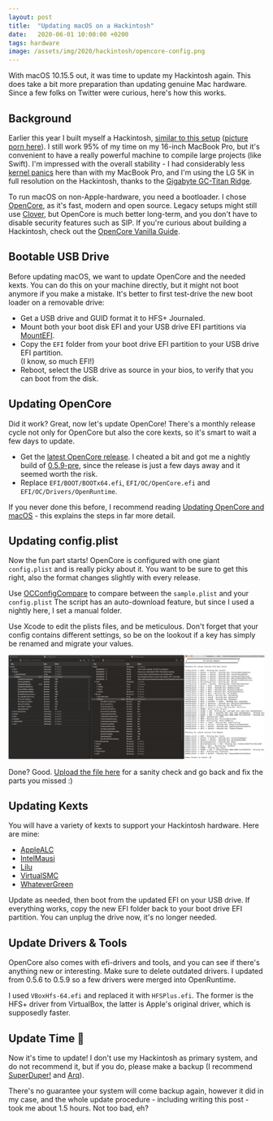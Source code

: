 ```yaml
---
layout: post
title:  "Updating macOS on a Hackintosh"
date:   2020-06-01 10:00:00 +0200
tags: hardware
image: /assets/img/2020/hackintosh/opencore-config.png
---
```


With macOS 10.15.5 out, it was time to update my Hackintosh again. This does take a bit more preparation than updating genuine Mac hardware. Since a few folks on Twitter were curious, here's how this works.

## Background

Earlier this year I built myself a Hackintosh, [similar to this setup](https://github.com/cmer/gigabyte-z390-aorus-master-hackintosh) ([picture porn here](https://infinitediaries.net/my-2020-hackintosh-hardware-spec/)). I still work 95% of my time on my 16-inch MacBook Pro, but it's convenient to have a really powerful machine to compile large projects (like Swift). I'm impressed with the overall stability - I had considerably less [kernel panics](/posts/how-to-macos-core-dump/) here than with my MacBook Pro, and I'm using the LG 5K in full resolution on the Hackintosh, thanks to the [Gigabyte GC-Titan Ridge](https://www.amazon.com/GIGABYTE-GC-Titan-Ridge-Thunderbolt-Component/dp/B07GBZL93X).

To run macOS on non-Apple-hardware, you need a bootloader. I chose [OpenCore](https://github.com/acidanthera/OpenCorePkg), as it's fast, modern and open source. Legacy setups might still use [Clover](https://github.com/CloverHackyColor/CloverBootloader), but OpenCore is much better long-term, and you don't have to disable security features such as SIP. If you're curious about building a Hackintosh, check out the [OpenCore Vanilla Guide](https://khronokernel-2.gitbook.io/opencore-vanilla-desktop-guide/).

## Bootable USB Drive

Before updating macOS, we want to update OpenCore and the needed kexts. You can do this on your machine directly, but it might not boot anymore if you make a mistake. It's better to first test-drive the new boot loader on a removable drive:

- Get a USB drive and GUID format it to HFS+ Journaled.
- Mount both your boot disk EFI and your USB drive EFI partitions via [MountEFI](https://github.com/corpnewt/MountEFI).
- Copy the `EFI` folder from your boot drive EFI partition to your USB drive EFI partition.\
(I know, so much EFI!)
- Reboot, select the USB drive as source in your bios, to verify that you can boot from the disk.

## Updating OpenCore

Did it work? Great, now let's update OpenCore! There's a monthly release cycle not only for OpenCore but also the core kexts, so it's smart to wait a few days to update.

- Get the [latest OpenCore release](https://github.com/acidanthera/OpenCorePkg/releases). I cheated a bit and got me a nightly build of [0.5.9-pre](https://github.com/williambj1/OpenCore-Factory/releases), since the release is just a few days away and it seemed worth the risk.
- Replace `EFI/BOOT/BOOTx64.efi`, `EFI/OC/OpenCore.efi` and `EFI/OC/Drivers/OpenRuntime`.

If you never done this before, I recommend reading [Updating OpenCore and macOS](https://dortania.github.io/OpenCore-Desktop-Guide/post-install/update.html) - this explains the steps in far more detail. 

## Updating config.plist

Now the fun part starts! OpenCore is configured with one giant `config.plist` and is really picky about it. You want to be sure to get this right, also the format changes slightly with every release.

Use [OCConfigCompare](https://github.com/corpnewt/OCConfigCompare) to compare between the `sample.plist` and your `config.plist` The script has an auto-download feature, but since I used a nightly here, I set a manual folder.

Use Xcode to edit the plists files, and be meticulous. Don't forget that your config contains different settings, so be on the lookout if a key has simply be renamed and migrate your values. 

![OpenCore Config](/assets/img/2020/hackintosh/opencore-config.png)

Done? Good. [Upload the file here](https://opencore.slowgeek.com/) for a sanity check and go back and fix the parts you missed :)

## Updating Kexts

You will have a variety of kexts to support your Hackintosh hardware. Here are mine:

- [AppleALC](https://github.com/acidanthera/applealc/releases)
- [IntelMausi](https://github.com/acidanthera/intelmausi/releases)
- [Lilu](https://github.com/acidanthera/lilu/releases)
- [VirtualSMC](https://github.com/acidanthera/virtualsmc/releases)
- [WhateverGreen](https://github.com/acidanthera/whatevergreen/releases)

Update as needed, then boot from the updated EFI on your USB drive. If everything works, copy the new EFI folder back to your boot drive EFI partition. You can unplug the drive now, it's no longer needed.

## Update Drivers & Tools

OpenCore also comes with efi-drivers and tools, and you can see if there's anything new or interesting. Make sure to delete outdated drivers. I updated from 0.5.6 to 0.5.9 so a few drivers were merged into OpenRuntime.

I used `VBoxHfs-64.efi` and replaced it with `HFSPlus.efi`. The former is the HFS+ driver from VirtualBox, the latter is Apple's original driver, which is supposedly faster.

## Update Time 🥁

Now it's time to update! I don't use my Hackintosh as primary system, and do not recommend it, but if you do, please make a backup (I recommend [SuperDuper!](https://www.shirt-pocket.com/SuperDuper/SuperDuperDescription.html) and [Arq](https://www.arqbackup.com/)).

There's no guarantee your system will come backup again, however it did in my case, and the whole update procedure - including writing this post - took me about 1.5 hours. Not too bad, eh?